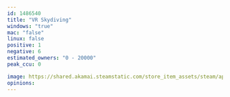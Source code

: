 ```yaml
---
id: 1486540
title: "VR Skydiving"
windows: "true"
mac: "false"
linux: false
positive: 1
negative: 6
estimated_owners: "0 - 20000"
peak_ccu: 0

image: https://shared.akamai.steamstatic.com/store_item_assets/steam/apps/1486540/header.jpg?t=1658825051
opinions:
---
```

